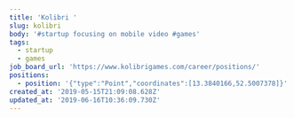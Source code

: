 ```yaml
---
title: 'Kolibri '
slug: kolibri
body: '#startup focusing on mobile video #games'
tags:
  - startup
  - games
job_board_url: 'https://www.kolibrigames.com/career/positions/'
positions:
  - position: '{"type":"Point","coordinates":[13.3840166,52.5007378]}'
created_at: '2019-05-15T21:09:08.628Z'
updated_at: '2019-06-16T10:36:09.730Z'
---
```


